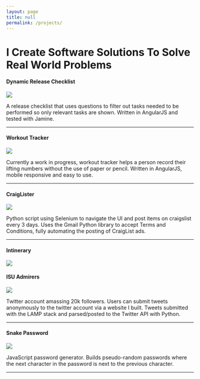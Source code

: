 ```yaml
---
layout: page
title: null
permalink: /projects/
---
```


<link rel="stylesheet" type="text/css" href="lib/css/bootswatch.css">
<link rel="stylesheet" type="text/css" href="lib/css/github-ribbon.css">
<link href="https://fonts.googleapis.com/css?family=Arvo" rel="stylesheet" type="text/css">

<div class="col-lg-12 row text-center">
  <h1 class="title">
    I Create Software Solutions To Solve Real World Problems
  </h1>
</div>

<div class="col-sm-6">
  <h4>Dynamic Release Checklist</h4>
  <img src="../images/projects/dynamic-release-checklist.png" class="img-responsive center-block">
  <br>
  <p>
    A release checklist that uses questions to filter out tasks needed to be performed so only relevant tasks are shown. Written in AngularJS and tested with Jamine.
  </p>
  <hr>
</div>

<div class="col-sm-6">
  <h4>Workout Tracker</h4>
  <img src="../images/projects/workout-tracker.png" class="img-responsive center-block">
  <br>
  <p>
    Currently a work in progress, workout tracker helps a person record their lifting numbers without the use of paper or pencil. Written in AngularJS, mobile responsive and easy to use.
  </p>
  <hr>
</div>

<div class="col-sm-6">
  <h4>CraigLister</h4>
  <img src="../images/projects/craiglister.png" class="img-responsive">
  <br>
  <p>
    Python script using Selenium to navigate the UI and post items on craigslist every 3 days. Uses the Gmail Python library to accept Terms and Conditions, fully automating the posting of CraigList ads.
  </p>
  <hr>
</div>

<div class="col-sm-6">
  <h4>Intinerary</h4>
  <img src="../images/projects/itinerary.png" class="img-responsive>
  <br>
  <p>
    An intinerary creator. Never be late to an event and never forget something again! Written in KnockoutJS
  </p>
  <hr>
</div>

<div class="col-sm-6">
  <h4>ISU Admirers</h4>
  <img src="../images/projects/isuadmirerers.png" class="img-responsive">
  <br>
  <p>
    Twitter account amassing 20k followers. Users can submit tweets anonymously to the twitter account via a website I built. Tweets submitted with the LAMP stack and parsed/posted to the Twitter API with Python.
  </p>
  <hr>
</div>

<div class="col-sm-6">
  <h4>Snake Password</h4>
  <img src="../images/projects/snake.png" class="img-responsive center-block">
  <br>
  <p>
    JavaScript password generator. Builds pseudo-random passwords where the next character in the password is next to the previous character.
  </p>
  <hr>
</div>

<script src="lib/js/jquery.js">
</script>

<script src="lib/js/bootstrap.min.js">
</script>
